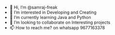 - 👋 Hi, I’m @samraj-freak
- 👀 I’m interested in Developing and Creating
- 🌱 I’m currently learning Java and Python
- 💞️ I’m looking to collaborate on Interesting projects
- 📫 How to reach me? on whatsapp 9677163378

<!---
samraj-freak/samraj-freak is a ✨ special ✨ repository because its `README.md` (this file) appears on your GitHub profile.
You can click the Preview link to take a look at your changes.
--->
